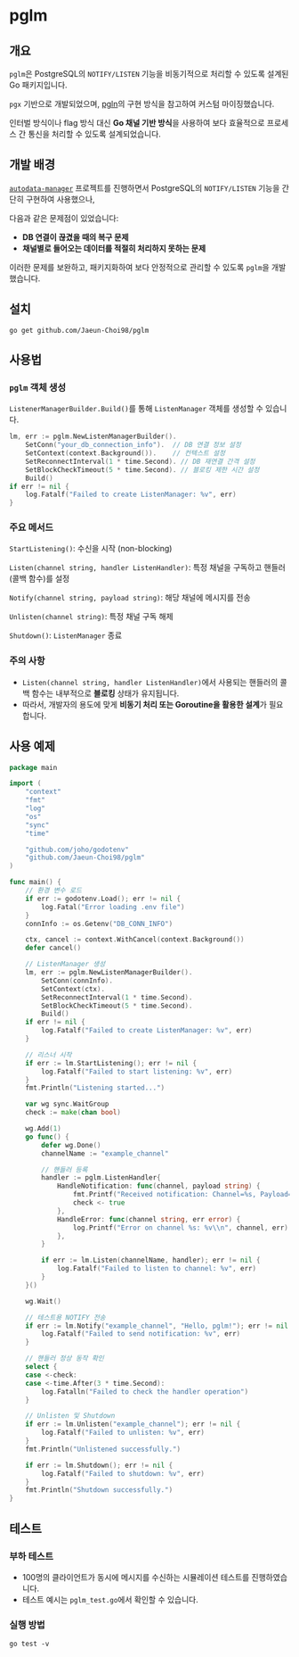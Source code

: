 # pglm

## 개요

`pglm`은 PostgreSQL의 `NOTIFY/LISTEN` 기능을 비동기적으로 처리할 수 있도록 설계된 Go 패키지입니다.

`pgx` 기반으로 개발되었으며, [pgln](https://github.com/xxx/pgln)의 구현 방식을 참고하여 커스텀 마이징했습니다.

인터벌 방식이나 flag 방식 대신 **Go 채널 기반 방식**을 사용하여 보다 효율적으로 프로세스 간 통신을 처리할 수 있도록 설계되었습니다.

## 개발 배경

[`autodata-manager`](https://github.com/Jaeun-Choi98/autodata-manager) 프로젝트를 진행하면서 PostgreSQL의 `NOTIFY/LISTEN` 기능을 간단히 구현하여 사용했으나,

다음과 같은 문제점이 있었습니다:

- **DB 연결이 끊겼을 때의 복구 문제**
- **채널별로 들어오는 데이터를 적절히 처리하지 못하는 문제**

이러한 문제를 보완하고, 패키지화하여 보다 안정적으로 관리할 수 있도록 `pglm`을 개발했습니다.

## 설치

```
go get github.com/Jaeun-Choi98/pglm
```

## 사용법

### `pglm` 객체 생성

`ListenerManagerBuilder.Build()`를 통해 `ListenManager` 객체를 생성할 수 있습니다.

```go
lm, err := pglm.NewListenManagerBuilder().
    SetConn("your_db_connection_info").  // DB 연결 정보 설정
    SetContext(context.Background()).    // 컨텍스트 설정
    SetReconnectInterval(1 * time.Second). // DB 재연결 간격 설정
    SetBlockCheckTimeout(5 * time.Second). // 블로킹 제한 시간 설정
    Build()
if err != nil {
    log.Fatalf("Failed to create ListenManager: %v", err)
}
```

### 주요 메서드

`StartListening()`: 수신을 시작 (non-blocking)

`Listen(channel string, handler ListenHandler)`: 특정 채널을 구독하고 핸들러(콜백 함수)를 설정

`Notify(channel string, payload string)`: 해당 채널에 메시지를 전송

`Unlisten(channel string)`: 특정 채널 구독 해제

`Shutdown()`: `ListenManager` 종료

### 주의 사항

- `Listen(channel string, handler ListenHandler)`에서 사용되는 핸들러의 콜백 함수는 내부적으로 **블로킹** 상태가 유지됩니다.
- 따라서, 개발자의 용도에 맞게 **비동기 처리 또는 Goroutine을 활용한 설계**가 필요합니다.

## 사용 예제

```go
package main

import (
	"context"
	"fmt"
	"log"
	"os"
	"sync"
	"time"

	"github.com/joho/godotenv"
	"github.com/Jaeun-Choi98/pglm"
)

func main() {
	// 환경 변수 로드
	if err := godotenv.Load(); err != nil {
		log.Fatal("Error loading .env file")
	}
	connInfo := os.Getenv("DB_CONN_INFO")

	ctx, cancel := context.WithCancel(context.Background())
	defer cancel()

	// ListenManager 생성
	lm, err := pglm.NewListenManagerBuilder().
		SetConn(connInfo).
		SetContext(ctx).
		SetReconnectInterval(1 * time.Second).
		SetBlockCheckTimeout(5 * time.Second).
		Build()
	if err != nil {
		log.Fatalf("Failed to create ListenManager: %v", err)
	}

	// 리스너 시작
	if err := lm.StartListening(); err != nil {
		log.Fatalf("Failed to start listening: %v", err)
	}
	fmt.Println("Listening started...")

	var wg sync.WaitGroup
	check := make(chan bool)

	wg.Add(1)
	go func() {
		defer wg.Done()
		channelName := "example_channel"

		// 핸들러 등록
		handler := pglm.ListenHandler{
			HandleNotification: func(channel, payload string) {
				fmt.Printf("Received notification: Channel=%s, Payload=%s\\n", channel, payload)
				check <- true
			},
			HandleError: func(channel string, err error) {
				log.Printf("Error on channel %s: %v\\n", channel, err)
			},
		}

		if err := lm.Listen(channelName, handler); err != nil {
			log.Fatalf("Failed to listen to channel: %v", err)
		}
	}()

	wg.Wait()

	// 테스트용 NOTIFY 전송
	if err := lm.Notify("example_channel", "Hello, pglm!"); err != nil {
		log.Fatalf("Failed to send notification: %v", err)
	}

	// 핸들러 정상 동작 확인
	select {
	case <-check:
	case <-time.After(3 * time.Second):
		log.Fatalln("Failed to check the handler operation")
	}

	// Unlisten 및 Shutdown
	if err := lm.Unlisten("example_channel"); err != nil {
		log.Fatalf("Failed to unlisten: %v", err)
	}
	fmt.Println("Unlistened successfully.")

	if err := lm.Shutdown(); err != nil {
		log.Fatalf("Failed to shutdown: %v", err)
	}
	fmt.Println("Shutdown successfully.")
}

```

## 테스트

### 부하 테스트

- 100명의 클라이언트가 동시에 메시지를 수신하는 시뮬레이션 테스트를 진행하였습니다.
- 테스트 예시는 `pglm_test.go`에서 확인할 수 있습니다.

### 실행 방법

`go test -v`
